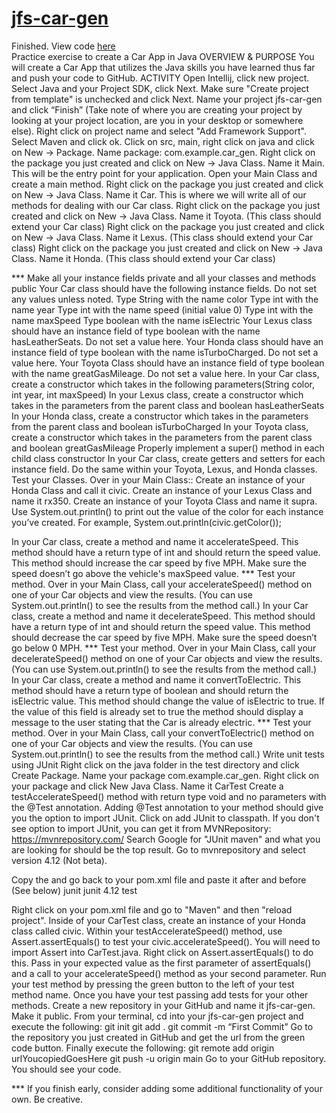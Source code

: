 # <a href="https://github.com/txlocnguyen/jfs-car-gen/tree/main/src">jfs-car-gen</a>
Finished. View code <a href="https://github.com/txlocnguyen/jfs-car-gen/tree/main/src">here</a><br/>
Practice exercise to create a Car App in Java
OVERVIEW & PURPOSE
You will create a Car App that utilizes the Java skills you have learned thus far and push your code to GitHub.
ACTIVITY
Open Intellij, click new project.
Select Java and your Project SDK, click Next.
Make sure "Create project from template" is unchecked and click Next.
Name your project jfs-car-gen and click “Finish” (Take note of where you are creating your project by looking at your project location, are you in your desktop or somewhere else).
Right click on project name and select "Add Framework Support". Select Maven and click ok.
Click on src, main, right click on java and click on New -> Package. Name package: com.example.car_gen.
Right click on the package you just created and click on New -> Java Class. Name it Main. This will be the entry point for your application.
Open your Main Class and create a main method.
Right click on the package you just created and click on New -> Java Class. Name it Car. This is where we will write all of our methods for dealing with our Car class.
Right click on the package you just created and click on New -> Java Class. Name it Toyota. (This class should extend your Car class)
Right click on the package you just created and click on New -> Java Class. Name it Lexus. (This class should extend your Car class)
Right click on the package you just created and click on New -> Java Class. Name it Honda. (This class should extend your Car class)


*** Make all your instance fields private and all your classes and methods public 
Your Car class should have the following instance fields. Do not set any values unless noted.
Type String with the name color
Type int with the name year
Type int with the name speed (initial value 0)
Type int with the name maxSpeed
Type boolean with the name isElectric
Your Lexus class should have an instance field of type boolean with the name hasLeatherSeats. Do not set a value here.
Your Honda class should have an instance field of type boolean with the name isTurboCharged. Do not set a value here.
Your Toyota Class should have an instance field of type boolean with the name greatGasMileage. Do not set a value here.
In your Car class, create a constructor which takes in the following parameters(String color, int year, int maxSpeed)
In your Lexus class, create a constructor which takes in the  parameters from the parent class and boolean hasLeatherSeats
In your Honda class, create a constructor which takes in the parameters from the parent class and boolean isTurboCharged
In your Toyota class, create a constructor which takes in the parameters from the parent class and boolean greatGasMileage
Properly implement a super() method in each child class constructor
In your Car class, create getters and setters for each instance field. Do the same within your Toyota, Lexus, and Honda classes.
 Test your Classes. Over in your Main Class::
Create an  instance of your Honda Class and call it civic. 
Create an instance of your Lexus Class and name it rx350. 
Create an instance of your Toyota Class and name it supra. 
Use System.out.println() to print out the value of the color for each instance you’ve created. For example, System.out.println(civic.getColor());

In your Car class, create a method and name it accelerateSpeed. This method should have a return type of int and should return the speed value. This method should increase the car speed by five MPH. Make sure the speed doesn’t go above the vehicle's maxSpeed value.
*** Test your method. Over in your Main Class, call your accelerateSpeed() method on one of your Car objects and view the results. (You can use System.out.println() to see the results from the method call.)
In your Car class, create a method and name it decelerateSpeed. This method should have a return type of int and should return the speed value. This method should decrease the car speed by five MPH. Make sure the speed doesn’t go below 0 MPH.
*** Test your method. Over in your Main Class, call your decelerateSpeed() method on one of your Car objects and view the results. (You can use System.out.println() to see the results from the method call.)
In your Car class, create a method and name it convertToElectric. This method should have a return type of boolean and should return the isElectric value. This method should change the value of isElectric to true. If the value of this field is already set to true the method should display a message to the user stating that the Car is already electric.
*** Test your method. Over in your Main Class, call your convertToElectric() method on one of your Car objects and view the results. (You can use System.out.println() to see the results from the method call.)
Write unit tests using JUnit
Right click on the java folder in the test directory and click Create Package. Name your package com.example.car_gen.
Right click on your package and click New Java Class. Name it CarTest
Create a testAccelerateSpeed() method with return type void and no parameters with the @Test annotation.
Adding @Test annotation to your method should give you the option to import JUnit. Click on add JUnit to classpath.
If you don't see option to import JUnit, you can get it from MVNRepository: https://mvnrepository.com/
Search Google for "JUnit maven" and what you are looking for should be the top result. Go to mvnrepository and select version 4.12 (Not beta).

Copy the <dependency> and go back to your pom.xml file and paste it after <version></version> and before <properties></properties> (See below)
    <dependencies>
        <dependency>
            <groupId>junit</groupId>
            <artifactId>junit</artifactId>
            <version>4.12</version>
            <scope>test</scope>
        </dependency>
    </dependencies>

Right click on your pom.xml file and go to "Maven" and then "reload project".
Inside of your CarTest class, create an instance of your Honda class called civic.
Within your testAccelerateSpeed() method, use Assert.assertEquals() to test your civic.accelerateSpeed().
You will need to import Assert into CarTest.java. Right click on Assert.assertEquals() to do this.
Pass in your expected value as the first parameter of assertEquals() and a call to your accelerateSpeed() method as your second parameter.
Run your test method by pressing the green button to the left of your test method name.
 Once you have your test passing add tests for your other methods.
Create a new repository in your GitHub and name it jfs-car-gen. Make it public.
From your terminal, cd into your jfs-car-gen project and execute the following:
git init
git add .
git commit -m “First Commit”
Go to the repository you just created in GitHub and get the url from the green code button. Finally execute the following:
git remote add origin urlYoucopiedGoesHere
git push -u origin main
Go to your GitHub repository. You should see your code.

*** If you finish early, consider adding some additional functionality of your own. Be creative. 
